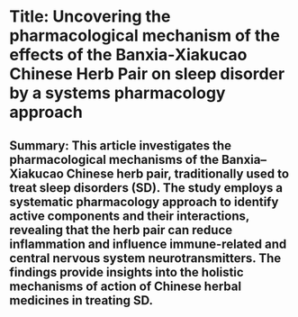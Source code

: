 # Title: Uncovering the pharmacological mechanism of the effects of the Banxia‑Xiakucao Chinese Herb Pair on sleep disorder by a systems pharmacology approach

## Summary: This article investigates the pharmacological mechanisms of the Banxia–Xiakucao Chinese herb pair, traditionally used to treat sleep disorders (SD). The study employs a systematic pharmacology approach to identify active components and their interactions, revealing that the herb pair can reduce inflammation and influence immune-related and central nervous system neurotransmitters. The findings provide insights into the holistic mechanisms of action of Chinese herbal medicines in treating SD.